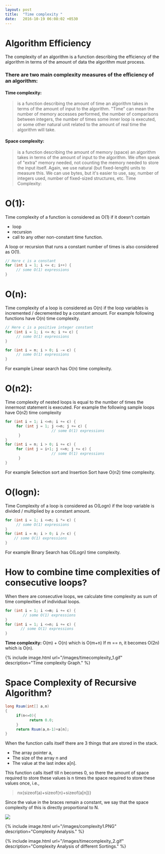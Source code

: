 ```yaml
---
layout: post
title:  "Time complexity "
date:   2016-10-19 06:08:02 +0530
---
```

# Algorithm Efficiency


The complexity of an algorithm is a function describing the efficiency of the algorithm in terms of the amount of data the algorithm must process.

### There are two main complexity measures of the efficiency of an algorithm:

#### Time complexity:
>is a function describing the amount of time an algorithm takes in terms of the amount of input to the algorithm. "Time" can mean the number of memory accesses performed, the number of comparisons between integers, the number of times some inner loop is executed, or some other natural unit related to the amount of real time the algorithm will take.

#### Space complexity:
> is a function describing the amount of memory (space) an algorithm takes in      terms of the amount of input to the algorithm. We often speak of "extra" memory needed, not counting the memory needed to store the input itself. Again, we use natural (but fixed-length) units to measure this. We can use bytes, but it's easier to use, say, number of integers used, number of fixed-sized structures, etc.
Time Complexity:

# O(1):

Time complexity of a function is considered as O(1) if it doesn't contain
* loop
* recursion
* call to any other non-constant time function.

A loop or recursion that runs a constant number of times is also considered as O(1).


~~~java
// Here c is a constant
for (int i = 1; i <= c; i++) {
     // some O(1) expressions
}
~~~

# O(n):

Time complexity of a loop is considered as O(n) if the loop variables is incremented / decremented by a constant amount. For example following functions have O(n) time complexity.

~~~java
// Here c is a positive integer constant  
for (int i = 1; i <= n; i += c) {
     // some O(1) expressions
}

for (int i = n; i > 0; i -= c) {
     // some O(1) expressions
}
~~~
For example Linear search has O(n) time complexity.
# O(n2):

Time complexity of nested loops is equal to the number of times the innermost statement is executed. For example the following sample loops have O(n2) time complexity
~~~java
for (int i = 1; i <=n; i += c) {
     for (int j = 1; j <=n; j += c) {
                     // some O(1) expressions
      }
}
for (int i = n; i > 0; i += c) {
     for (int j = i+1; j <=n; j += c) {
                     // some O(1) expressions
      }
}
~~~
For example Selection sort and Insertion Sort have O(n2) time complexity.
# O(logn):

Time Complexity of a loop is considered as O(Logn) if the loop variable is divided / multiplied by a constant amount.
~~~java
for (int i = 1; i <=n; i *= c) {
     // some O(1) expressions
}
for (int i = n; i > 0; i /= c) {
    // some O(1) expressions
}
~~~
For example Binary Search  has O(Logn) time complexity.

# How to combine time complexities of consecutive loops?

When there are consecutive loops, we calculate time complexity as sum of time complexities of individual loops.
~~~java
for (int i = 1; i <=m; i += c) {
        // some O(1) expressions
}
for (int i = 1; i <=n; i += c) {
       // some O(1) expressions
}
~~~
**Time complexity:** O(m) + O(n) which is O(m+n)
If m == n, it becomes O(2n) which is O(n).

{% include image.html url="/images/timecomplexity_1.gif" description="Time complexity Graph." %}

# Space Complexity of Recursive Algorithm?

~~~java
long Rsum(int[] a,n)
{
     if(n<=0){
           return 0.0;
     }
     return Rsum(a,n-1)+a[n];
}
~~~
When the function calls itself there are 3 things that are stored in the stack.

* The array pointer a,
* The size of the array n and
* The value at the last index a[n].

This function calls itself till n becomes 0, so there the amount of space required to store these values is n times the space required to store these values once, i.e.,
> nx{sizeof(a)+sizeof(n)+sizeof(a[n])}

 Since the value in the braces remain a constant, we say that the space complexity of this is directly proportional to N.

![](Java-notes/images/complexity1.png)

{% include image.html url="/images/complexity1.PNG" description="Complexity Analysis." %}

{% include image.html url="/images/timecomplexity_2.gif" description="Complexity Analysis of different Sortings." %}

